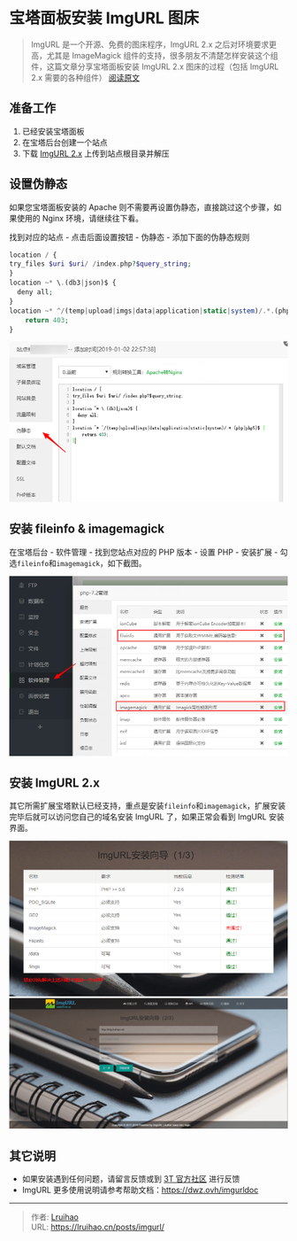 # 宝塔面板安装 ImgURL 图床


> ImgURL 是一个开源、免费的图床程序，ImgURL 2.x 之后对环境要求更高，尤其是 ImageMagick 组件的支持，很多朋友不清楚怎样安装这个组件，这篇文章分享宝塔面板安装 ImgURL 2.x 图床的过程（包括 ImgURL 2.x 需要的各种组件）
> [阅读原文](https://www.xiaoz.me/archives/12081)

<!--more-->

## 准备工作

1. 已经安装宝塔面板
2. 在宝塔后台创建一个站点
3. 下载 [ImgURL 2.x](https://github.com/helloxz/imgurl) 上传到站点根目录并解压

## 设置伪静态

如果您宝塔面板安装的 Apache 则不需要再设置伪静态，直接跳过这个步骤，如果使用的 Nginx 环境，请继续往下看。

找到对应的站点 - 点击后面设置按钮 - 伪静态 - 添加下面的伪静态规则

```php 伪静态规则
location / {
try_files $uri $uri/ /index.php?$query_string;
}
location ~* \.(db3|json)$ {
  deny all;
}
location ~* ^/(temp|upload|imgs|data|application|static|system)/.*.(php|php5)$ {
    return 403;
}
```

![](images/2.png)

## 安装 fileinfo & imagemagick

在宝塔后台 - 软件管理 - 找到您站点对应的 PHP 版本 - 设置 PHP - 安装扩展 - 勾选`fileinfo`和`imagemagick`，如下截图。

![](images/3.png)

## 安装 ImgURL 2.x

其它所需扩展宝塔默认已经支持，重点是安装`fileinfo`和`imagemagick`，扩展安装完毕后就可以访问您自己的域名安装 ImgURL 了，如果正常会看到 ImgURL 安装界面。

![](images/4.png)  
![](images/5.png)

## 其它说明

- 如果安装遇到任何问题，请留言反馈或到 [3T 官方社区](https://ttt.sh/category/6/imgurl%E5%9B%BE%E5%BA%8A) 进行反馈
- ImgURL 更多使用说明请参考帮助文档：<https://dwz.ovh/imgurldoc>


---

> 作者: [Lruihao](https://github.com/Lruihao)  
> URL: https://lruihao.cn/posts/imgurl/  

